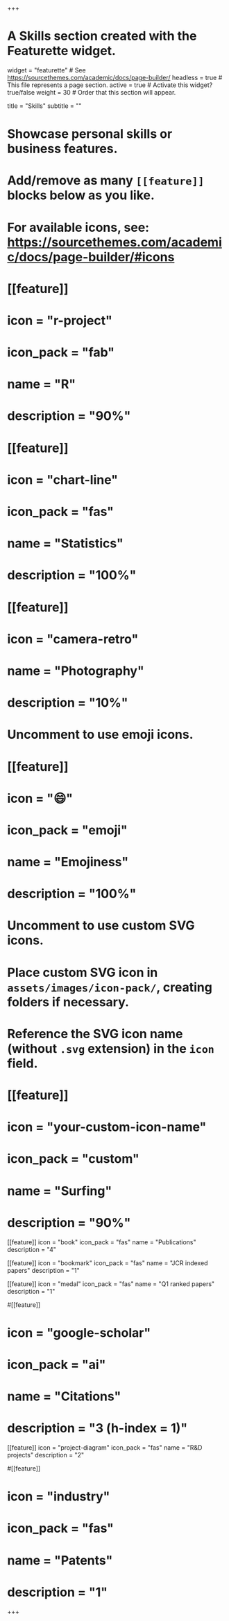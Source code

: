 +++
# A Skills section created with the Featurette widget.
widget = "featurette"  # See https://sourcethemes.com/academic/docs/page-builder/
headless = true  # This file represents a page section.
active = true  # Activate this widget? true/false
weight = 30  # Order that this section will appear.

title = "Skills"
subtitle = ""

# Showcase personal skills or business features.
#
# Add/remove as many `[[feature]]` blocks below as you like.
#
# For available icons, see: https://sourcethemes.com/academic/docs/page-builder/#icons

# [[feature]]
#   icon = "r-project"
#   icon_pack = "fab"
#   name = "R"
#   description = "90%"

# [[feature]]
#   icon = "chart-line"
#   icon_pack = "fas"
#   name = "Statistics"
#   description = "100%"  

# [[feature]]
#   icon = "camera-retro"
#   name = "Photography"
#   description = "10%"

# Uncomment to use emoji icons.
# [[feature]]
#  icon = ":smile:"
#  icon_pack = "emoji"
#  name = "Emojiness"
#  description = "100%"  

# Uncomment to use custom SVG icons.
# Place custom SVG icon in `assets/images/icon-pack/`, creating folders if necessary.
# Reference the SVG icon name (without `.svg` extension) in the `icon` field.
# [[feature]]
#  icon = "your-custom-icon-name"
#  icon_pack = "custom"
#  name = "Surfing"
#  description = "90%"


[[feature]]
  icon = "book"
  icon_pack = "fas"
  name = "Publications"
  description = "4"  

[[feature]]
  icon = "bookmark"
  icon_pack = "fas"
  name = "JCR indexed papers"
  description = "1"  

[[feature]]
  icon = "medal"
  icon_pack = "fas"
  name = "Q1 ranked papers"
  description = "1"

#[[feature]]
#  icon = "google-scholar"
#  icon_pack = "ai"
#  name = "Citations"
#  description = "3 (h-index = 1)"

[[feature]]
  icon = "project-diagram"
  icon_pack = "fas"
  name = "R&D projects"
  description = "2"

#[[feature]]
#  icon = "industry"
#  icon_pack = "fas"
#  name = "Patents"
#  description = "1"

+++

